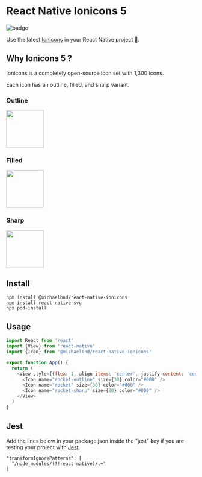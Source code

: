 # React Native Ionicons 5
![badge](https://github.com/michaelbnd/react-native-ionicons-5/workflows/Icons%20Render/badge.svg)

Use the latest [Ionicons](https://ionicons.com) in your React Native project :tada:.

## Why Ionicons 5 ?
Ionicons is a completely open-source icon set with 1,300 icons.


Each icon has an outline, filled, and sharp variant.

### Outline

<img width="100" src="https://unpkg.com/ionicons@5.5.2/dist/svg/glasses-outline.svg">

### Filled

<img width="100" src="https://unpkg.com/ionicons@5.5.2/dist/svg/glasses.svg">

### Sharp

<img width="100" src="https://unpkg.com/ionicons@5.5.2/dist/svg/glasses-sharp.svg">


## Install
```
npm install @michaelbnd/react-native-ionicons
npm install react-native-svg
npx pod-install
```

## Usage
```javascript
import React from 'react'
import {View} from 'react-native'
import {Icon} from '@michaelbnd/react-native-ionicons'

export function App() {
  return (
    <View style={{flex: 1, align-items: 'center', justify-content: 'center', flexDirection: 'row'}}>
      <Icon name="rocket-outline" size={30} color="#000" />
      <Icon name="rocket" size={30} color="#000" />
      <Icon name="rocket-sharp" size={30} color="#000" />
    </View>
  )
}
```


## Jest
Add the lines below in your package.json inside the "jest" key if you are testing your project with [Jest](https://jestjs.io).


```
"transformIgnorePatterns": [
  "/node_modules/(?!react-native)/.+"
]
```
